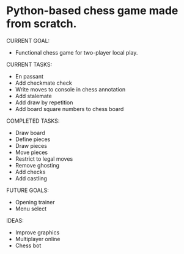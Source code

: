 Python-based chess game made from scratch.
==========================================

CURRENT GOAL:
- Functional chess game for two-player local play.

CURRENT TASKS:
- En passant
- Add checkmate check
- Write moves to console in chess annotation
- Add stalemate
- Add draw by repetition
- Add board square numbers to chess board

COMPLETED TASKS:
- Draw board
- Define pieces
- Draw pieces
- Move pieces
- Restrict to legal moves
- Remove ghosting
- Add checks
- Add castling

FUTURE GOALS:
- Opening trainer
- Menu select

IDEAS:
- Improve graphics
- Multiplayer online
- Chess bot
